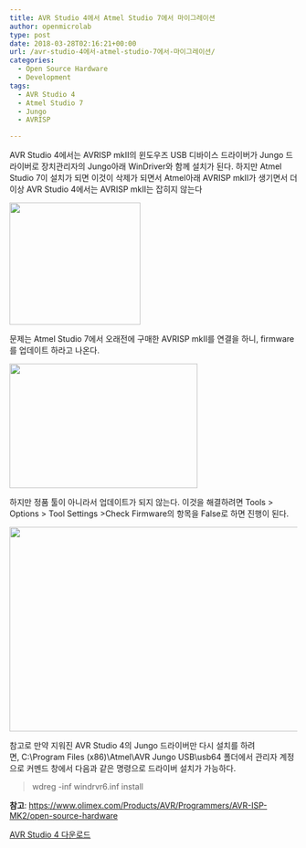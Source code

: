 ```yaml
---
title: AVR Studio 4에서 Atmel Studio 7에서 마이그레이션
author: openmicrolab
type: post
date: 2018-03-28T02:16:21+00:00
url: /avr-studio-4에서-atmel-studio-7에서-마이그레이션/
categories:
  - Open Source Hardware
  - Development
tags:
  - AVR Studio 4
  - Atmel Studio 7
  - Jungo
  - AVRISP

---
```

AVR Studio 4에서는 AVRISP mkII의 윈도우즈 USB 디바이스 드라이버가 Jungo 드라이버로 장치관리자의 Jungo아래 WinDriver와 함께 설치가 된다. 하지만 Atmel Studio 7이 설치가 되면 이것이 삭제가 되면서 Atmel아래 AVRISP mkII가 생기면서 더이상 AVR Studio 4에서는 AVRISP mkII는 잡히지 않는다

<img loading="lazy" class="alignnone wp-image-4261" src="https://res.cloudinary.com/openmicrolab/image/upload/v1522203011/Jungo_eccmcw.png" width="229" height="214" /> 

문제는 Atmel Studio 7에서 오래전에 구매한 AVRISP mkII를 연결을 하니, firmware를 업데이트 하라고 나온다.

<img loading="lazy" class="alignnone wp-image-4262" src="https://res.cloudinary.com/openmicrolab/image/upload/v1522203018/avrisp_fwup_cvspmw.png" width="329" height="218" /> 

하지만 정품 툴이 아니라서 업데이트가 되지 않는다. 이것을 해결하려면 Tools > Options > Tool Settings >Check Firmware의 항목을 False로 하면 진행이 된다.

<img loading="lazy" class="alignnone wp-image-4263" src="https://res.cloudinary.com/openmicrolab/image/upload/v1522203019/avrISP_z8uwij.png" width="611" height="358" /> 

참고로 만약 지워진 AVR Studio 4의 Jungo 드라이버만 다시 설치를 하려면, C:\Program Files (x86)\Atmel\AVR Jungo USB\usb64 폴더에서 관리자 계정으로 커멘드 창에서 다음과 같은 명령으로 드라이버 설치가 가능하다.

> wdreg -inf windrvr6.inf install

**참고**: <a href="https://www.olimex.com/Products/AVR/Programmers/AVR-ISP-MK2/open-source-hardware" target="_blank" rel="noopener noreferrer">https://www.olimex.com/Products/AVR/Programmers/AVR-ISP-MK2/open-source-hardware</a>

<a href="http://openmicrolab.godohosting.com/Files/AvrStudio4Setup.zip" target="_blank" rel="noopener noreferrer">AVR Studio 4 다운로드</a>